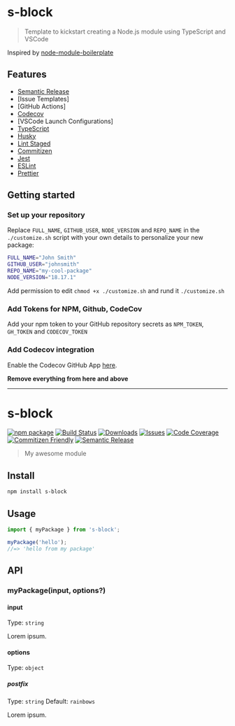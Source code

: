 # s-block

> Template to kickstart creating a Node.js module using TypeScript and VSCode

Inspired by [node-module-boilerplate](https://github.com/sindresorhus/node-module-boilerplate)

## Features

- [Semantic Release](https://github.com/semantic-release/semantic-release)
- [Issue Templates]
- [GitHub Actions]
- [Codecov](https://about.codecov.io/)
- [VSCode Launch Configurations]
- [TypeScript](https://www.typescriptlang.org/)
- [Husky](https://github.com/typicode/husky)
- [Lint Staged](https://github.com/okonet/lint-staged)
- [Commitizen](https://github.com/search?q=commitizen)
- [Jest](https://jestjs.io/)
- [ESLint](https://eslint.org/)
- [Prettier](https://prettier.io/)

## Getting started

### Set up your repository

Replace `FULL_NAME`, `GITHUB_USER`, `NODE_VERSION` and `REPO_NAME` in the `./customize.sh` script with your own details to personalize your new package: 

```bash
FULL_NAME="John Smith"
GITHUB_USER="johnsmith"
REPO_NAME="my-cool-package"
NODE_VERSION="18.17.1"
```
Add permission to edit `chmod +x ./customize.sh` and rund it `./customize.sh` 

### Add Tokens for NPM, Github, CodeCov

Add your npm token to your GitHub repository secrets as `NPM_TOKEN`, `GH_TOKEN` and `CODECOV_TOKEN`

### Add Codecov integration

Enable the Codecov GitHub App [here](https://github.com/apps/codecov).

**Remove everything from here and above**

---

# s-block

[![npm package][npm-img]][npm-url]
[![Build Status][build-img]][build-url]
[![Downloads][downloads-img]][downloads-url]
[![Issues][issues-img]][issues-url]
[![Code Coverage][codecov-img]][codecov-url]
[![Commitizen Friendly][commitizen-img]][commitizen-url]
[![Semantic Release][semantic-release-img]][semantic-release-url]

> My awesome module

## Install

```bash
npm install s-block
```

## Usage

```ts
import { myPackage } from 's-block';

myPackage('hello');
//=> 'hello from my package'
```

## API

### myPackage(input, options?)

#### input

Type: `string`

Lorem ipsum.

#### options

Type: `object`

##### postfix

Type: `string`
Default: `rainbows`

Lorem ipsum.

[build-img]:https://github.com/SebastianWesolowski/s-block/actions/workflows/release.yml/badge.svg
[build-url]:https://github.com/SebastianWesolowski/s-block/actions/workflows/release.yml
[downloads-img]:https://img.shields.io/npm/dt/s-block
[downloads-url]:https://www.npmtrends.com/s-block
[npm-img]:https://img.shields.io/npm/v/s-block
[npm-url]:https://www.npmjs.com/package/s-block
[issues-img]:https://img.shields.io/github/issues/SebastianWesolowski/s-block
[issues-url]:https://github.com/SebastianWesolowski/s-block/issues
[codecov-img]:https://codecov.io/gh/SebastianWesolowski/s-block/branch/main/graph/badge.svg
[codecov-url]:https://codecov.io/gh/SebastianWesolowski/s-block
[semantic-release-img]:https://img.shields.io/badge/%20%20%F0%9F%93%A6%F0%9F%9A%80-semantic--release-e10079.svg
[semantic-release-url]:https://github.com/semantic-release/semantic-release
[commitizen-img]:https://img.shields.io/badge/commitizen-friendly-brightgreen.svg
[commitizen-url]:http://commitizen.github.io/cz-cli/
